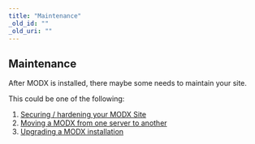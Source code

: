 ```yaml
---
title: "Maintenance"
_old_id: ""
_old_uri: ""
---
```


## Maintenance
After MODX is installed, there maybe some needs to maintain your site.

This could be one of the following:
1. [Securing / hardening your MODX Site](getting-started/maintenance/securing-modx.md)
2. [Moving a MODX from one server to another](getting-started/maintenance/moving-your-site.md)
3. [Upgrading a MODX installation](getting-started/maintenance/upgrading.md)
